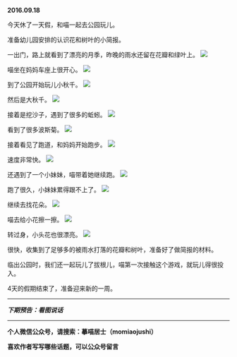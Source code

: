 **2016.09.18**

今天休了一天假，和喵一起去公园玩儿。

准备幼儿园安排的认识花和树叶的小简报。

一出门，路上就看到了漂亮的月季，昨晚的雨水还留在花瓣和绿叶上。
![](http://upload-images.jianshu.io/upload_images/51001-125b75b51cec8538.jpg?imageMogr2/auto-orient/strip%7CimageView2/2/w/1240)

喵坐在妈妈车座上很开心。
![](http://upload-images.jianshu.io/upload_images/51001-3d4675d446089f0a.jpg?imageMogr2/auto-orient/strip%7CimageView2/2/w/1240)

到了公园开始玩儿小秋千。
![](http://upload-images.jianshu.io/upload_images/51001-eb8d6de25ed72933.jpg?imageMogr2/auto-orient/strip%7CimageView2/2/w/1240)

然后是大秋千。
![](http://upload-images.jianshu.io/upload_images/51001-81a0274ec632e24f.jpg?imageMogr2/auto-orient/strip%7CimageView2/2/w/1240)

接着是挖沙子，遇到了很多的蚯蚓。
![](http://upload-images.jianshu.io/upload_images/51001-ba4ec308806f9198.jpg?imageMogr2/auto-orient/strip%7CimageView2/2/w/1240)

看到了很多波斯菊。
![](http://upload-images.jianshu.io/upload_images/51001-8bc24f349b5efb47.jpg?imageMogr2/auto-orient/strip%7CimageView2/2/w/1240)

接着看见了跑道，和妈妈开始跑步。
![](http://upload-images.jianshu.io/upload_images/51001-90e8f89999c80efe.jpg?imageMogr2/auto-orient/strip%7CimageView2/2/w/1240)

速度非常快。
![](http://upload-images.jianshu.io/upload_images/51001-367fed1bffaad01c.jpg?imageMogr2/auto-orient/strip%7CimageView2/2/w/1240)

还遇到了一个小妹妹，喵带着她继续跑。
![](http://upload-images.jianshu.io/upload_images/51001-bcbc0cfdae774fd7.jpg?imageMogr2/auto-orient/strip%7CimageView2/2/w/1240)

跑了很久，小妹妹累得跟不上了。
![](http://upload-images.jianshu.io/upload_images/51001-5964b877f0e5fde8.jpg?imageMogr2/auto-orient/strip%7CimageView2/2/w/1240)

继续去找花朵。
![](http://upload-images.jianshu.io/upload_images/51001-1d8a4e85e9bcb318.jpg?imageMogr2/auto-orient/strip%7CimageView2/2/w/1240)

喵去给小花擦一擦。
![](http://upload-images.jianshu.io/upload_images/51001-7a01b36a54c302fc.jpg?imageMogr2/auto-orient/strip%7CimageView2/2/w/1240)

转过身，小头花也很漂亮。
![](http://upload-images.jianshu.io/upload_images/51001-3810318752148067.jpg?imageMogr2/auto-orient/strip%7CimageView2/2/w/1240)

很快，收集到了足够多的被雨水打落的花瓣和树叶，准备好了做简报的材料。

临出公园时，我们还一起玩儿了拔根儿，喵第一次接触这个游戏，就玩儿得很投入。

4天的假期结束了，准备迎来新的一周。

***

***下期预告：看图说话***

***

**个人微信公众号，请搜索：摹喵居士（momiaojushi）**

**喜欢作者写写哪些话题，可以公众号留言**
